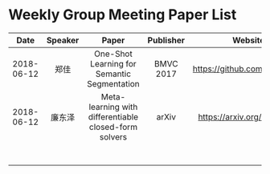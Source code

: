 # Weekly Group Meeting Paper List

|    Date    | Speaker |                         Paper                         | Publisher |          Website / Code           |
| :--------: | :-----: | :---------------------------------------------------: | :-------: | :-------------------------------: |
| 2018-06-12 |  郑佳   |      One-Shot Learning for Semantic Segmentation      | BMVC 2017 | https://github.com/lzzcd001/OSLSM |
| 2018-06-12 | 廉东泽  | Meta-learning with differentiable closed-form solvers |   arXiv   | https://arxiv.org/abs/1805.08136  |
|            |         |                                                       |           |                                   |
|            |         |                                                       |           |                                   |
|            |         |                                                       |           |                                   |
|            |         |                                                       |           |                                   |
|            |         |                                                       |           |                                   |
|            |         |                                                       |           |                                   |
|            |         |                                                       |           |                                   |

